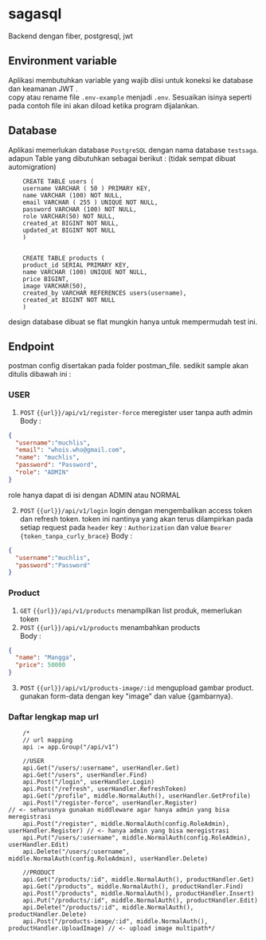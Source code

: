 # sagasql
Backend dengan fiber, postgresql, jwt

## Environment variable
Aplikasi membutuhkan variable yang wajib diisi untuk koneksi ke database dan keamanan JWT
.  
copy atau rename file `.env-example` menjadi `.env`. Sesuaikan isinya seperti pada contoh
file ini akan diload ketika program dijalankan.

## Database
Aplikasi memerlukan database `PostgreSQL` dengan nama database `testsaga`.  
adapun Table yang dibutuhkan sebagai berikut : (tidak sempat dibuat automigration)

        
        CREATE TABLE users (
        username VARCHAR ( 50 ) PRIMARY KEY,
        name VARCHAR (100) NOT NULL,
        email VARCHAR ( 255 ) UNIQUE NOT NULL,
        password VARCHAR (100) NOT NULL,
        role VARCHAR(50) NOT NULL,
        created_at BIGINT NOT NULL,
        updated_at BIGINT NOT NULL
        )
        
        
        CREATE TABLE products (
        product_id SERIAL PRIMARY KEY,
        name VARCHAR (100) UNIQUE NOT NULL,
        price BIGINT,
        image VARCHAR(50),
        created_by VARCHAR REFERENCES users(username),
        created_at BIGINT NOT NULL
        )

design database dibuat se flat mungkin hanya untuk mempermudah test ini.

## Endpoint

postman config disertakan pada folder postman_file. sedikit sample akan ditulis dibawah ini :

### USER
1. `POST` `{{url}}/api/v1/register-force` meregister user tanpa auth admin    
   Body :
```json
{
  "username":"muchlis",
  "email": "whois.who@gmail.com",
  "name": "muchlis",
  "password": "Password",
  "role": "ADMIN"
}
```
role hanya dapat di isi dengan ADMIN atau NORMAL

2. `POST` `{{url}}/api/v1/login`  login dengan mengembalikan access token dan refresh token. token ini nantinya yang akan terus
dilampirkan pada setiap request pada `header` key : `Authorization` dan value `Bearer {token_tanpa_curly_brace}`
Body : 
```json
{
  "username":"muchlis",
  "password":"Password"
}
```

### Product
1. `GET` `{{url}}/api/v1/products` menampilkan list produk, memerlukan token
2. `POST` `{{url}}/api/v1/products` menambahkan products  
   Body :
```json
{
  "name": "Mangga",
  "price": 50000
}
```
3. `POST` `{{url}}/api/v1/products-image/:id` mengupload gambar product.  
gunakan form-data dengan key "image" dan value {gambarnya}.


### Daftar lengkap map url
```
	/*
	// url mapping
	api := app.Group("/api/v1")

	//USER
	api.Get("/users/:username", userHandler.Get)
	api.Get("/users", userHandler.Find)
	api.Post("/login", userHandler.Login)
	api.Post("/refresh", userHandler.RefreshToken)
	api.Get("/profile", middle.NormalAuth(), userHandler.GetProfile)
	api.Post("/register-force", userHandler.Register)                                // <- seharusnya gunakan middleware agar hanya admin yang bisa meregistrasi
	api.Post("/register", middle.NormalAuth(config.RoleAdmin), userHandler.Register) // <- hanya admin yang bisa meregistrasi
	api.Put("/users/:username", middle.NormalAuth(config.RoleAdmin), userHandler.Edit)
	api.Delete("/users/:username", middle.NormalAuth(config.RoleAdmin), userHandler.Delete)

	//PRODUCT
	api.Get("/products/:id", middle.NormalAuth(), productHandler.Get)
	api.Get("/products", middle.NormalAuth(), productHandler.Find)
	api.Post("/products", middle.NormalAuth(), productHandler.Insert)
	api.Put("/products/:id", middle.NormalAuth(), productHandler.Edit)
	api.Delete("/products/:id", middle.NormalAuth(), productHandler.Delete)
	api.Post("/products-image/:id", middle.NormalAuth(), productHandler.UploadImage) // <- upload image multipath*/
```


